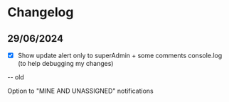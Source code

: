 # Changelog

## 29/06/2024
- [x] Show update alert only to superAdmin + some comments console.log (to help debugging my changes)

-- old

Option to "MINE AND UNASSIGNED" notifications